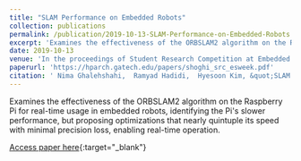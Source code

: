 ```yaml
---
title: "SLAM Performance on Embedded Robots"
collection: publications
permalink: /publication/2019-10-13-SLAM-Performance-on-Embedded-Robots
excerpt: 'Examines the effectiveness of the ORBSLAM2 algorithm on the Raspberry Pi for real-time usage in embedded robots, identifying the Pi&apos;s slower performance, but proposing optimizations that nearly quintuple its speed with minimal precision loss, enabling real-time operation.'
date: 2019-10-13
venue: 'In the proceedings of Student Research Competition at Embedded System Week (SRC ESWEEK)'
paperurl: 'https://hparch.gatech.edu/papers/shoghi_src_esweek.pdf'
citation: ' Nima Ghalehshahi,  Ramyad Hadidi,  Hyesoon Kim, &quot;SLAM Performance on Embedded Robots.&quot; In the proceedings of Student Research Competition at Embedded System Week (SRC ESWEEK), 2019.'
---
```

Examines the effectiveness of the ORBSLAM2 algorithm on the Raspberry Pi for real-time usage in embedded robots, identifying the Pi&apos;s slower performance, but proposing optimizations that nearly quintuple its speed with minimal precision loss, enabling real-time operation.

[Access paper here](https://hparch.gatech.edu/papers/shoghi_src_esweek.pdf){:target="_blank"}
